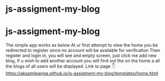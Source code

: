 # js-assigment-my-blog
# js-assigment-my-blog

The simple app works as below
At ur first attempt to view the home you be redirected to register since no account will be available for verification 
Then register and login in, you will see and empty screen, just click me add new blog, 
If u wish to add another account you will find out the on the home a all the blogs of all users will be displayed. 
Link to page 👇
https://aksamlwanga.github.io/js-assigment-my-blog/templates/home.html

